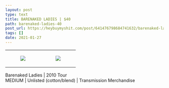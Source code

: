 ```yaml
---
layout: post
type: text
title: BARENAKED LADIES | $40
path: barenaked-ladies-40
post_url: https://heybuymyshit.com/post/641476798684741632/barenaked-ladies-40
tags: []
date: 2021-01-27
---
```




<table style="width:100%;"><tr><td style="vertical-align:top;">
      <figure class="tmblr-full" data-orig-height="2048" data-orig-width="1365" data-orig-src="https://concertshirts.netlify.app/shirts/0013/0013-01.jpg"><img src="https://64.media.tumblr.com/9eddd3729d1908a81e393714d48358f2/6f7628cd24846d18-b8/s540x810/81076006a1eaf2a9dcd3f6bb95e5255483173f0c.jpg" data-orig-height="2048" data-orig-width="1365" data-orig-src="https://concertshirts.netlify.app/shirts/0013/0013-01.jpg"/></figure></td>
    <td style="vertical-align:top;">
      <figure class="tmblr-full" data-orig-height="2048" data-orig-width="1365" data-orig-src="https://concertshirts.netlify.app/shirts/0013/0013-02.jpg"><img src="https://64.media.tumblr.com/ece1cd4dee3d96984b930b490f168dfe/6f7628cd24846d18-fc/s540x810/3066aedf61ba16000698734acfb6ebff99bf07d3.jpg" data-orig-height="2048" data-orig-width="1365" data-orig-src="https://concertshirts.netlify.app/shirts/0013/0013-02.jpg"/></figure></td>
  </tr></table><p>
  Barenaked Ladies | 2010 Tour<br/>MEDIUM | Unlisted (cotton/blend) | Transmission Merchandise
</p>
